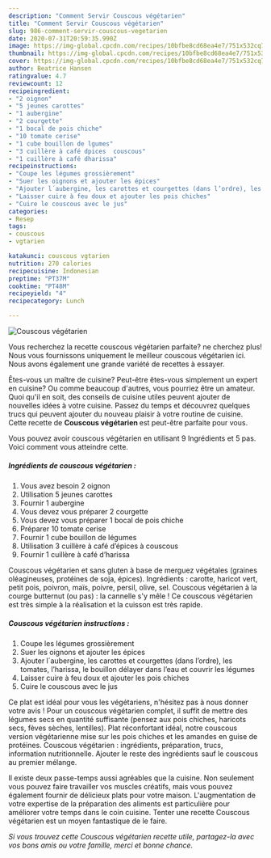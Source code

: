 ```yaml
---
description: "Comment Servir Couscous végétarien"
title: "Comment Servir Couscous végétarien"
slug: 986-comment-servir-couscous-vegetarien
date: 2020-07-31T20:59:35.990Z
image: https://img-global.cpcdn.com/recipes/10bfbe8cd68ea4e7/751x532cq70/couscous-vegetarien-photo-principale-de-la-recette.jpg
thumbnail: https://img-global.cpcdn.com/recipes/10bfbe8cd68ea4e7/751x532cq70/couscous-vegetarien-photo-principale-de-la-recette.jpg
cover: https://img-global.cpcdn.com/recipes/10bfbe8cd68ea4e7/751x532cq70/couscous-vegetarien-photo-principale-de-la-recette.jpg
author: Beatrice Hansen
ratingvalue: 4.7
reviewcount: 12
recipeingredient:
- "2 oignon"
- "5 jeunes carottes"
- "1 aubergine"
- "2 courgette"
- "1 bocal de pois chiche"
- "10 tomate cerise"
- "1 cube bouillon de lgumes"
- "3 cuillère à café dpices  couscous"
- "1 cuillère à café dharissa"
recipeinstructions:
- "Coupe les légumes grossièrement"
- "Suer les oignons et ajouter les épices"
- "Ajouter l´aubergine, les carottes et courgettes (dans l’ordre), les tomates, l’harissa, le bouillon délayer dans l’eau et couvrir les légumes"
- "Laisser cuire à feu doux et ajouter les pois chiches"
- "Cuire le couscous avec le jus"
categories:
- Resep
tags:
- couscous
- vgtarien

katakunci: couscous vgtarien 
nutrition: 270 calories
recipecuisine: Indonesian
preptime: "PT37M"
cooktime: "PT48M"
recipeyield: "4"
recipecategory: Lunch

---
```



![Couscous végétarien](https://img-global.cpcdn.com/recipes/10bfbe8cd68ea4e7/751x532cq70/couscous-vegetarien-photo-principale-de-la-recette.jpg)

Vous recherchez la recette couscous végétarien parfaite? ne cherchez plus! Nous vous fournissons uniquement le meilleur couscous végétarien ici. Nous avons également une grande variété de recettes à essayer.

Êtes-vous un maître de cuisine? Peut-être êtes-vous simplement un expert en cuisine? Ou comme beaucoup d'autres, vous pourriez être un amateur. Quoi qu'il en soit, des conseils de cuisine utiles peuvent ajouter de nouvelles idées à votre cuisine. Passez du temps et découvrez quelques trucs qui peuvent ajouter du nouveau plaisir à votre routine de cuisine. Cette recette de <strong> Couscous végétarien </strong> est peut-être parfaite pour vous.

<!--inarticleads1-->

Vous pouvez avoir couscous végétarien en utilisant 9 Ingrédients et 5 pas. Voici comment vous atteindre cette.

##### Ingrédients de couscous végétarien :

1. Vous avez besoin 2 oignon
1. Utilisation 5 jeunes carottes
1. Fournir 1 aubergine
1. Vous devez vous préparer 2 courgette
1. Vous devez vous préparer 1 bocal de pois chiche
1. Préparer 10 tomate cerise
1. Fournir 1 cube bouillon de légumes
1. Utilisation 3 cuillère à café d’épices à couscous
1. Fournir 1 cuillère à café d’harissa


Couscous végétarien et sans gluten à base de merguez végétales (graines oléagineuses, protéines de soja, épices). Ingrédients : carotte, haricot vert, petit pois, poivron, maïs, poivre, persil, olive, sel. Couscous végétarien à la courge butternut (ou pas) : la cannelle s&#39;y mêle ! Ce couscous végétarien est très simple à la réalisation et la cuisson est très rapide. 

<!--inarticleads2-->

##### Couscous végétarien instructions :

1. Coupe les légumes grossièrement
1. Suer les oignons et ajouter les épices
1. Ajouter l´aubergine, les carottes et courgettes (dans l’ordre), les tomates, l’harissa, le bouillon délayer dans l’eau et couvrir les légumes
1. Laisser cuire à feu doux et ajouter les pois chiches
1. Cuire le couscous avec le jus


Ce plat est idéal pour vous les végétariens, n&#39;hésitez pas à nous donner votre avis ! Pour un couscous végétarien complet, il suffit de mettre des légumes secs en quantité suffisante (pensez aux pois chiches, haricots secs, fèves sèches, lentilles). Plat réconfortant idéal, notre couscous version végétarienne mise sur les pois chiches et les amandes en guise de protéines. Couscous végétarien : ingrédients, préparation, trucs, information nutritionnelle. Ajouter le reste des ingrédients sauf le couscous au premier mélange. 

<!--inarticleads1-->

<p>
Il existe deux passe-temps aussi agréables que la cuisine. Non seulement vous pouvez faire travailler vos muscles créatifs, mais vous pouvez également fournir de délicieux plats pour votre maison. L'augmentation de votre expertise de la préparation des aliments est particulière pour améliorer votre temps dans le coin cuisine. Tenter une recette Couscous végétarien est un moyen fantastique de le faire.
</p>

<p>
<i>Si vous trouvez cette Couscous végétarien recette utile, partagez-la avec vos bons amis ou votre famille, merci et bonne chance.</i>
</p>
